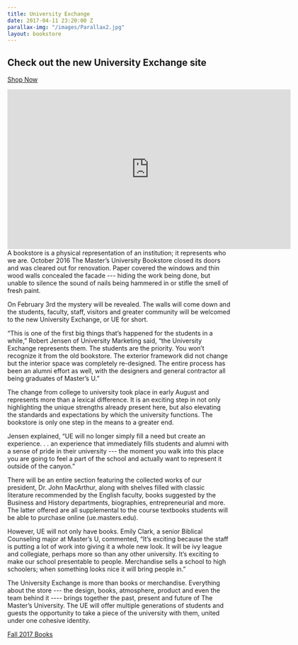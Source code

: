```yaml
---
title: University Exchange
date: 2017-04-11 23:20:00 Z
parallax-img: "/images/Parallax2.jpg"
layout: bookstore
---
```


## Check out the new University Exchange site

[Shop Now](https://ue.masters.edu/)
<div class="video-container">
<iframe src="https://player.vimeo.com/video/190782130?color=daaa00&title=0&byline=0&portrait=0" width="640" height="360" frameborder="0" webkitallowfullscreen mozallowfullscreen allowfullscreen></iframe>
</div>
A bookstore is a physical representation of an institution; it represents who we are. October 2016 The Master’s University Bookstore closed its doors and was cleared out for renovation. Paper covered the windows and thin wood walls concealed the facade --- hiding the work being done, but unable to silence the sound of nails being hammered in or stifle the smell of fresh paint.


On February 3rd the mystery will be revealed. The walls will come down and the students, faculty, staff, visitors and greater community will be welcomed to the new University Exchange, or UE for short.

“This is one of the first big things that’s happened for the students in a while,” Robert Jensen of University Marketing said, “the University Exchange represents them. The students are the priority. You won’t recognize it from the old bookstore. The exterior framework did not change but the interior space was completely re-designed. The entire process has been an alumni effort as well, with the designers and general contractor all being graduates of Master’s U.”

The change from college to university took place in early August and represents more than a lexical difference. It is an exciting step in not only highlighting the unique strengths already present here, but also elevating the standards and expectations by which the university functions.  The bookstore is only one step in the means to a greater end.

Jensen explained, “UE will no longer simply fill a need but create an experience. . . an experience that immediately fills students and alumni with a sense of pride in their university --- the moment you walk into this place you are going to feel a part of the school and actually want to represent it outside of the canyon.”

There will be an entire section featuring the collected works of our president, Dr. John MacArthur, along with shelves filled with classic literature recommended by the English faculty, books suggested by the Business and History departments, biographies, entrepreneurial and more. The latter offered are all supplemental to the course textbooks students will be able to purchase online (ue.masters.edu).

However, UE will not only have books. Emily Clark, a senior Biblical Counseling major at Master’s U, commented, “It’s exciting because the staff is putting a lot of work into giving it a whole new look. It will be ivy league and collegiate, perhaps more so than any other university. It’s exciting to make our school presentable to people. Merchandise sells a school to high schoolers; when something looks nice it will bring people in.”

The University Exchange is more than books or merchandise. Everything about the store --- the design, books, atmosphere, product and even the team behind it ---- brings together the past, present and future of The Master’s University. The UE will offer multiple generations of students and guests the opportunity to take a piece of the university with them, united under one cohesive identity.

<a class="btn btn-navy right" href="https://docs.google.com/spreadsheets/d/e/2PACX-1vQVIpA6J5xwzED0VgXCTkN7DYwBfc9tZSA9g-yH6Q2cPI0jw9D2QWFr5Yk1m4gbHUi4AxBIguAd5UML/pubhtml">Fall 2017 Books</a>
